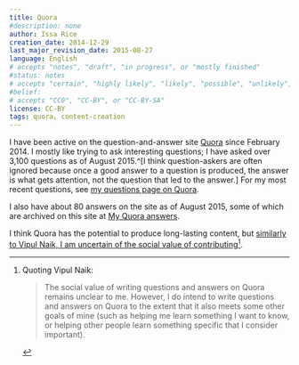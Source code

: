 ```yaml
---
title: Quora
#description: none
author: Issa Rice
creation_date: 2014-12-29
last_major_revision_date: 2015-08-27
language: English
# accepts "notes", "draft", "in progress", or "mostly finished"
#status: notes
# accepts "certain", "highly likely", "likely", "possible", "unlikely", "highly unlikely", "remote", "impossible", "log", "emotional", or "fiction"
#belief: 
# accepts "CC0", "CC-BY", or "CC-BY-SA"
license: CC-BY
tags: quora, content-creation
---
```


I have been active on the question-and-answer site [Quora](https://quora.com) since February 2014.
I mostly like trying to ask interesting questions; I have asked over 3,100 questions as of August 2015.^[I think question-askers
are often ignored because once a good answer to a question is produced,
the answer is what gets attention, not the question that led to the
answer.]
For my most recent questions, see [my questions page on
Quora][my qs].

[my qs]: https://www.quora.com/Issa-Rice/questions

I also have about 80 answers on the site as of August 2015, some of which are archived on this site at [My Quora answers]().

I think Quora has the potential to produce long-lasting content, but [similarly to Vipul Naik, I am uncertain of the social value of contributing](http://vipulnaik.com/quora/)[^vipul].

[^vipul]: Quoting Vipul Naik:

    > The social value of writing questions and answers on Quora remains unclear to me. However, I do intend to write questions and answers on Quora to the extent that it also meets some other goals of mine (such as helping me learn something I want to know, or helping other people learn something specific that I consider important).
